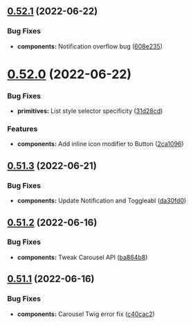 ## [0.52.1](https://github.com/jacecotton/tcds/compare/v0.52.0...v0.52.1) (2022-06-22)


### Bug Fixes

* **components:** Notification overflow bug ([608e235](https://github.com/jacecotton/tcds/commit/608e2353beb095f01e8b8fa050a4187779f3be99))



# [0.52.0](https://github.com/jacecotton/tcds/compare/v0.51.3...v0.52.0) (2022-06-22)


### Bug Fixes

* **primitives:** List style selector specificity ([31d28cd](https://github.com/jacecotton/tcds/commit/31d28cd747f961b365842c4a8762338a51e2b9ea))


### Features

* **components:** Add inline icon modifier to Button ([2ca1096](https://github.com/jacecotton/tcds/commit/2ca10964fb674e70e46ff5d58cee03751b5a17d7))



## [0.51.3](https://github.com/jacecotton/tcds/compare/v0.51.2...v0.51.3) (2022-06-21)


### Bug Fixes

* **components:** Update Notification and Toggleabl ([da30fd0](https://github.com/jacecotton/tcds/commit/da30fd06cc4f1713493fed233ddbc409e1c0d6bd))



## [0.51.2](https://github.com/jacecotton/tcds/compare/v0.51.1...v0.51.2) (2022-06-16)


### Bug Fixes

* **components:** Tweak Carousel API ([ba864b8](https://github.com/jacecotton/tcds/commit/ba864b8c76ca8bd6e6b055235101958723e3c235))



## [0.51.1](https://github.com/jacecotton/tcds/compare/v0.51.0...v0.51.1) (2022-06-16)


### Bug Fixes

* **components:** Carousel Twig error fix ([c40cac2](https://github.com/jacecotton/tcds/commit/c40cac2ecd31dacc31bd2e221c7025bb53fb3040))




